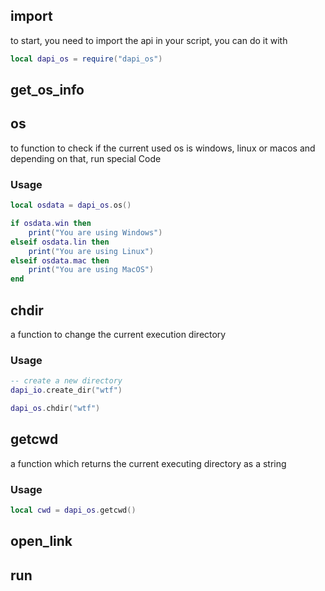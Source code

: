 ## import
to start, you need to import the api in your script, you can do it with
```lua
local dapi_os = require("dapi_os")
```

## get_os_info

## os
to function to check if the current used os is windows, linux or macos
and depending on that, run special Code

### Usage
```lua
local osdata = dapi_os.os()

if osdata.win then
    print("You are using Windows")
elseif osdata.lin then
    print("You are using Linux")
elseif osdata.mac then
    print("You are using MacOS")
end
```

## chdir
a function to change the current execution directory

### Usage
```lua
-- create a new directory
dapi_io.create_dir("wtf")

dapi_os.chdir("wtf")
```

## getcwd
a function which returns the current executing directory as a string

### Usage
```lua
local cwd = dapi_os.getcwd()
```

## open_link

## run
